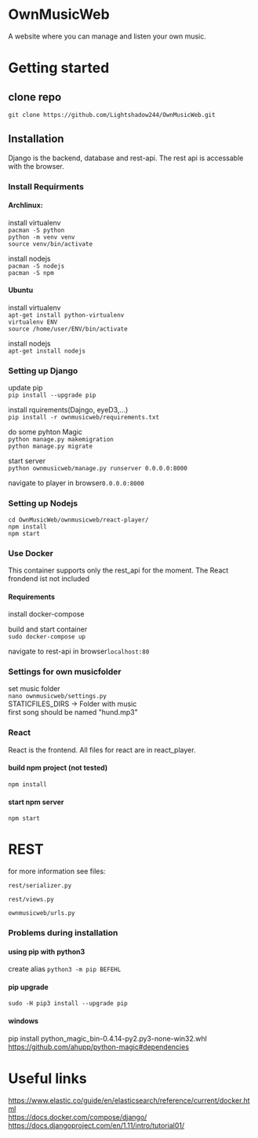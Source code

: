 # OwnMusicWeb
A website where you can manage and listen your own music.



# Getting started
## clone repo  
`git clone https://github.com/Lightshadow244/OwnMusicWeb.git`

## Installation
Django is the backend, database and rest-api. The rest api is accessable with the browser.  
### Install Requirments
#### Archlinux:  
install virtualenv  
`pacman -S python`  
`python -m venv venv`  
`source venv/bin/activate` 

install nodejs  
`pacman -S nodejs`  
`pacman -S npm`

#### Ubuntu
install virtualenv  
`apt-get install python-virtualenv`  
`virtualenv ENV`  
`source /home/user/ENV/bin/activate`  

install nodejs  
`apt-get install nodejs`

### Setting up Django  
update pip  
`pip install --upgrade pip`

install rquirements(Dajngo, eyeD3,...)  
`pip install -r ownmusicweb/requirements.txt`

do some pyhton Magic  
`python manage.py makemigration`  
`python manage.py migrate`

start server  
`python ownmusicweb/manage.py runserver 0.0.0.0:8000`  

navigate to player in browser`0.0.0.0:8000`  

### Setting up Nodejs
`cd OwnMusicWeb/ownmusicweb/react-player/`  
`npm install`  
`npm start`

### Use Docker
This container supports only the rest_api for the moment. The React frondend ist not included  

#### Requirements
install docker-compose  

build and start container  
`sudo docker-compose up`

navigate to rest-api in browser`localhost:80`




### Settings for own musicfolder 
set music folder  
`nano ownmusicweb/settings.py`  
STATICFILES_DIRS -> Folder with music  
first song should be named "hund.mp3"

### React  
React is the frontend. All files for react are in react_player.  

#### build npm project (not tested)
`npm install`

#### start npm server
`npm start`


# REST
for more information see files:

`rest/serializer.py`

`rest/views.py`

`ownmusicweb/urls.py`

### Problems during installation
#### using pip with python3
create alias 
`python3 -m pip BEFEHL`
#### pip upgrade
`sudo -H pip3 install --upgrade pip`
#### windows
pip install python_magic_bin-0.4.14-py2.py3-none-win32.whl  
https://github.com/ahupp/python-magic#dependencies

# Useful links
https://www.elastic.co/guide/en/elasticsearch/reference/current/docker.html  
https://docs.docker.com/compose/django/  
https://docs.djangoproject.com/en/1.11/intro/tutorial01/  
